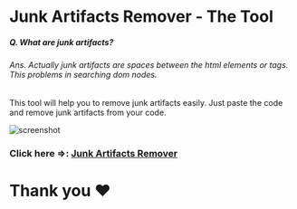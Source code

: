 # Junk Artifacts Remover - The Tool



##### Q. What are junk artifacts?

###### Ans. Actually junk artifacts are spaces between the html elements or tags. This problems in searching dom nodes. 

This tool will help you to remove junk artifacts easily. Just paste the code and remove junk artifacts from your code.



![screenshot](https://i.imgur.com/gEx5g4i.png)



### Click here =>: [Junk Artifacts Remover ](https://manal-liaquat.firebaseapp.com/Git%20Projects/JunkArtifacts-Remover/index.html)


# Thank you ❤
